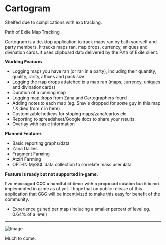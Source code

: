 # Cartogram
Shelfed due to complications with exp tracking.

Path of Exile Map Tracking 

Cartogram is a desktop application to track maps ran by both yourself and party members. It tracks maps ran, map drops, currency, uniques and divination cards. It uses clipboard data delivered by the Path of Exile client. 

**Working Features**

- Logging maps you have ran (or ran in a party), including their quantity, quality, rarity, affixes and pack size.
- Logging the map drops attatched to a map ran (maps, currency, uniques and divination cards)
- Duration of a running map
- Logging map drops from Zana and Cartographers found
- Adding notes to each map (eg. Shav's dropped for some guy in this map / X died from Y in here)
- Customizable hotkeys for stoping maps/zana/cartos etc.
- Reporting to spreadsheet/Google docs to share your results.
- Overlay with basic information

**Planned Features**

- Basic reporting graphs/data
- Zana Dailies
- Fragment Farming
- Atziri Farming
- OPT-IN MySQL data collection to correlate mass user data

**Feature is ready but not supported in-game.**

I've messaged GGG a handful of times with a proposed solution but it is not implemented in game as of yet. I hope that on public release of this application that GGG will be incentivized to make this easy for benefit of the community.
- Experience gained per map (including a smaller percent of level eg. 0.64% of a level)

---

![Image](http://i.imgur.com/QD9BtpN.png)

Much to come.
